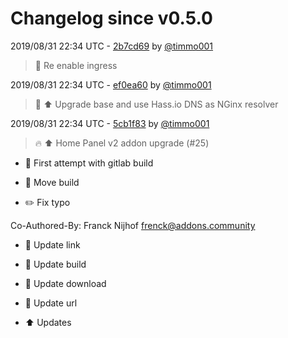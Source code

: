 # Changelog since v0.5.0

2019/08/31 22:34 UTC - [2b7cd69](https://github.com/hassio-addons/addon-home-panel/commit/2b7cd697f6325c4d57004974778ce0ff45e5386f) by [@timmo001](https://github.com/timmo001)
> :hammer: Re enable ingress 

2019/08/31 22:34 UTC - [ef0ea60](https://github.com/hassio-addons/addon-home-panel/commit/ef0ea60964295f914aefd68add0fd7729f1d48f3) by [@timmo001](https://github.com/timmo001)
> :hammer: :arrow_up: Upgrade base and use Hass.io DNS as NGinx resolver 

2019/08/31 22:34 UTC - [5cb1f83](https://github.com/hassio-addons/addon-home-panel/commit/5cb1f83e99c7e19a4d00358418ecd840a1533e3d) by [@timmo001](https://github.com/timmo001)
> :fire: :arrow_up: Home Panel v2 addon upgrade (#25)

* :hammer: First attempt with gitlab build

* :hammer: Move build

* :pencil2: Fix typo

Co-Authored-By: Franck Nijhof <frenck@addons.community>

* :hammer: Update link

* :hammer: Update build

* :hammer: Update download

* :hammer: Update url

* :arrow_up: Updates 

